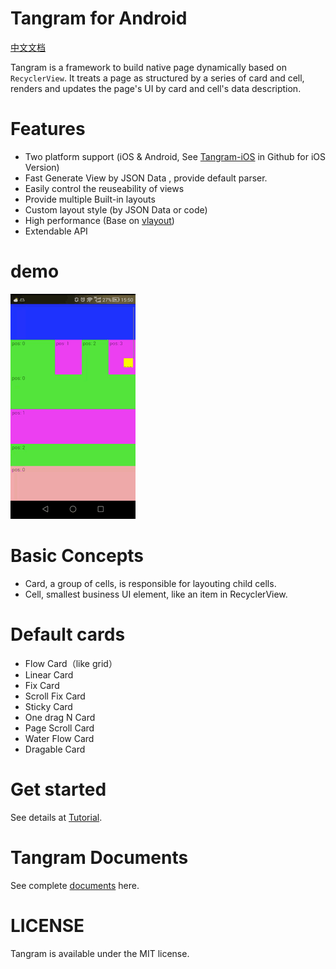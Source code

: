 # Tangram for Android

[中文文档](README-ch.md)

Tangram is a framework to build native page dynamically based on ```RecyclerView```. It treats a page as structured by a series of card and cell, renders and updates the page's UI by card and cell's data description. 

# Features

- Two platform support (iOS & Android, See [Tangram-iOS]() in Github for iOS Version)
- Fast Generate View by JSON Data , provide default parser.
- Easily control the reuseability of views
- Provide multiple Built-in layouts
- Custom layout style (by JSON Data or code)
- High performance (Base on [vlayout](https://github.com/alibaba/vlayout))
- Extendable API

# demo

![](docs/images/tangramdemo.gif)

# Basic Concepts
+ Card, a group of cells, is responsible for layouting child cells.
+ Cell, smallest business UI element, like an item in RecyclerView.

# Default cards
* Flow Card（like grid）
* Linear Card
* Fix Card
* Scroll Fix Card
* Sticky Card
* One drag N Card
* Page Scroll Card
* Water Flow Card
* Dragable Card

# Get started
See details at [Tutorial](docs/TUTORIAL.md).

# Tangram Documents

See complete [documents]() here.

# LICENSE
Tangram is available under the MIT license.